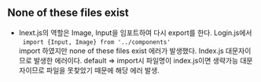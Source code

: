 
## None of these files exist 
- Inext.js의 역할은 Image, Input을 임포트하여 다시 export를 한다. Login.js에서 <br>
<code> import {Input, Image} from '../components' </code> import 하였지만 none of these files exist 에러가 발생했다.
Index.js 대문자이므로 발생한 에러이다. default => import시 파일명이 index.js이면 생략가능 대문자이므로 파일을 못찾았기 때문에 해당 에러 발생.
